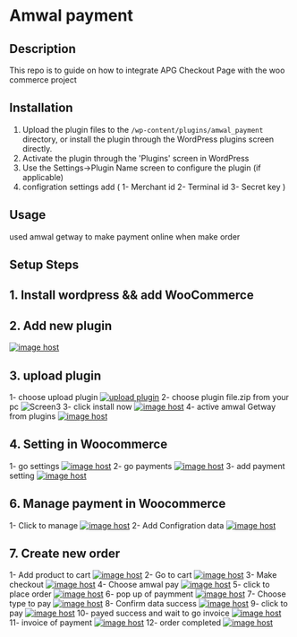 # Amwal payment

## Description

This repo is to guide on how to integrate APG Checkout Page with the woo commerce project

## Installation

1. Upload the plugin files to the `/wp-content/plugins/amwal_payment` directory, or install the plugin through the WordPress plugins screen directly.
2. Activate the plugin through the 'Plugins' screen in WordPress
3. Use the Settings->Plugin Name screen to configure the plugin (if applicable)
4. configration settings add (
    1- Merchant id
    2- Terminal  id
    3- Secret key
)


## Usage

used amwal getway to make payment online when make order


## Setup Steps

## 1. Install wordpress && add WooCommerce
## 2. Add new plugin 
 <a href="https://imgbox.com/LSJ9goCQ" target="_blank"><img src="https://images2.imgbox.com/76/29/LSJ9goCQ_o.png" alt="image host"/></a>

## 3. upload plugin
  1- choose upload plugin
    <a href="https://imgbox.com/ZfKJ9KJJ" target="_blank"><img src="https://images2.imgbox.com/5c/83/ZfKJ9KJJ_o.png" alt="upload plugin"/></a> 
  2- choose plugin file.zip from your pc
  ![Screen3](/wp-content/plugins/amwal_payment/images/Screen3.png)
  3- click install now
    <a href="https://imgbox.com/wV7Wyrnc" target="_blank"><img src="https://images2.imgbox.com/ed/b2/wV7Wyrnc_o.png" alt="image host"/></a>
  4- active amwal Getway from plugins
     <a href="https://imgbox.com/Ol65bYnR" target="_blank"><img src="https://images2.imgbox.com/52/64/Ol65bYnR_o.png" alt="image host"/></a> 

## 4. Setting in Woocommerce
  1- go settings 
   <a href="https://imgbox.com/xxI4WTgP" target="_blank"><img src="https://images2.imgbox.com/13/1b/xxI4WTgP_o.png" alt="image host"/></a>
  2- go payments
      <a href="https://imgbox.com/TLaPIntx" target="_blank"><img src="https://images2.imgbox.com/f8/50/TLaPIntx_o.png" alt="image host"/></a>
  3- add payment setting
  <a href="https://imgbox.com/3npSwwOS" target="_blank"><img src="https://images2.imgbox.com/55/bd/3npSwwOS_o.png" alt="image host"/></a>

## 6. Manage payment in Woocommerce
   1- Click to manage
    <a href="https://imgbox.com/PDmgZsig" target="_blank"><img src="https://images2.imgbox.com/33/0c/PDmgZsig_o.png" alt="image host"/></a>
   2- Add Configration data
    <a href="https://imgbox.com/yS36L8gL" target="_blank"><img src="https://images2.imgbox.com/ce/3e/yS36L8gL_o.png" alt="image host"/></a>

## 7. Create new order
 1- Add product to cart
  <a href="https://imgbox.com/l9Z6ycH7" target="_blank"><img src="https://images2.imgbox.com/c6/b3/l9Z6ycH7_o.png" alt="image host"/></a> 
 2- Go to cart
   <a href="https://imgbox.com/J3e7Y6DU" target="_blank"><img src="https://images2.imgbox.com/76/a8/J3e7Y6DU_o.png" alt="image host"/></a>
 3- Make checkout 
     <a href="https://imgbox.com/6lEszbAh" target="_blank"><img src="https://images2.imgbox.com/10/0c/6lEszbAh_o.png" alt="image host"/></a> 
 4- Choose amwal pay
 <a href="https://imgbox.com/RwMVS96a" target="_blank"><img src="https://images2.imgbox.com/c8/43/RwMVS96a_o.png" alt="image host"/></a>
 5- click to place order
  <a href="https://imgbox.com/H3sgXuTp" target="_blank"><img src="https://images2.imgbox.com/fd/f2/H3sgXuTp_o.png" alt="image host"/></a>
 6- pop up of paymment
   <a href="https://imgbox.com/dQqzbxs7" target="_blank"><img src="https://images2.imgbox.com/4e/59/dQqzbxs7_o.png" alt="image host"/></a>
 7- Choose type to pay
    <a href="https://imgbox.com/gUPxpTyP" target="_blank"><img src="https://images2.imgbox.com/4d/49/gUPxpTyP_o.png" alt="image host"/></a>
 8- Confirm data success
 <a href="https://imgbox.com/FsoBMNdO" target="_blank"><img src="https://images2.imgbox.com/6b/c9/FsoBMNdO_o.png" alt="image host"/></a> 
 9- click to pay
 <a href="https://imgbox.com/FsoBMNdO" target="_blank"><img src="https://images2.imgbox.com/6b/c9/FsoBMNdO_o.png" alt="image host"/></a> 
 10- payed success and wait to go invoice
  <a href="https://imgbox.com/0SKJh8ah" target="_blank"><img src="https://images2.imgbox.com/94/3c/0SKJh8ah_o.png" alt="image host"/></a> 
 11- invoice of payment
<a href="https://imgbox.com/9lzqND6W" target="_blank"><img src="https://images2.imgbox.com/93/df/9lzqND6W_o.png" alt="image host"/></a>
 12- order completed
 <a href="https://imgbox.com/1KyvQIGU" target="_blank"><img src="https://images2.imgbox.com/11/8c/1KyvQIGU_o.png" alt="image host"/></a>


